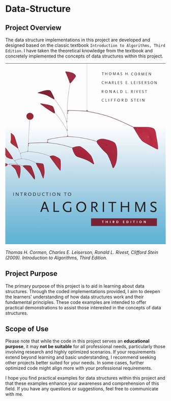 # Data-Structure
## Project Overview
The data structure implementations in this project are developed and designed based on the classic textbook `Introduction to Algorithms, Third Edition`. I have taken the theoretical knowledge from the textbook and concretely implemented the concepts of data structures within this project.

<img src="https://github.com/mjyang0902/Data-Structure/blob/main/figures/Introduction_to_Algorithm.png"  width="600">

*Thomas H. Cormen, Charles E. Leiserson, Ronald L. Rivest, Clifford Stein (2009). Introduction to Algorithms, Third Edition.*

## Project Purpose
The primary purpose of this project is to aid in learning about data structures. Through the coded implementations provided, I aim to deepen the learners' understanding of how data structures work and their fundamental principles. These code examples are intended to offer practical demonstrations to assist those interested in the concepts of data structures.

## Scope of Use
Please note that while the code in this project serves an **educational purpose**, it may **not be suitable** for all professional needs, particularly those involving research and highly optimized scenarios. If your requirements extend beyond learning and basic understanding, I recommend seeking other projects better suited for your needs. In some cases, further optimized code might align more with your professional requirements.

I hope you find practical examples for data structures within this project and that these examples enhance your awareness and comprehension of this field. If you have any questions or suggestions, feel free to communicate with me.
